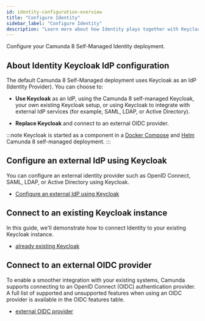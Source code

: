 ```yaml
---
id: identity-configuration-overview
title: "Configure Identity"
sidebar_label: "Configure Identity"
description: "Learn more about how Identity plays together with Keycloak and other OIDC IdP applications to provide authentication services"
---
```


Configure your Camunda 8 Self-Managed Identity deployment.

## About Identity Keycloak IdP configuration

The default Camunda 8 Self-Managed deployment uses Keycloak as an IdP (Identity Provider). You can choose to:

- **Use Keycloak** as an IdP, using the Camunda 8 self-managed Keycloak, your own existing Keycloak setup, or using Keycloak to integrate with external IdP services (for example, SAML, LDAP, or Active Directory).

- **Replace Keycloak** and connect to an external OIDC provider.

:::note
Keycloak is started as a component in a [Docker Compose](/self-managed/setup/deploy/local/docker-compose.md) and [Helm](/self-managed/setup/install.md) Camunda 8 self-managed deployment.
:::

## Configure an external IdP using Keycloak

You can configure an external identity provider such as OpenID Connect, SAML, LDAP, or Active Directory using Keycloak.

- [Configure an external IdP using Keycloak](./configure-external-identity-provider.md)

## Connect to an existing Keycloak instance

In this guide, we'll demonstrate how to connect Identity to your existing Keycloak instance.

- [already existing Keycloak](./connect-to-an-existing-keycloak.md)

## Connect to an external OIDC provider

To enable a smoother integration with your existing systems, Camunda supports connecting to an OpenID Connect (OIDC) authentication provider. A full list of supported and unsupported features when using an OIDC provider is available in the OIDC features table.

- [external OIDC provider](./connect-to-an-oidc-provider.md)
